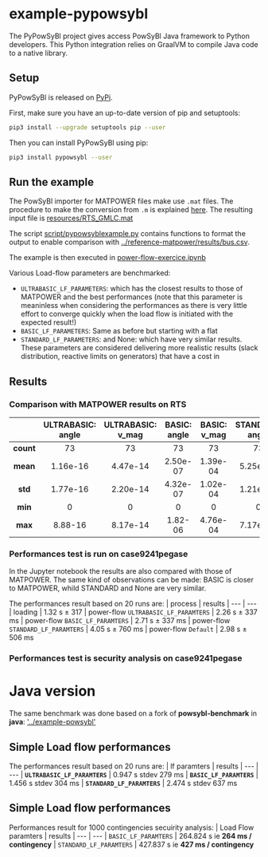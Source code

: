 # example-pypowsybl
The PyPowSyBl project gives access PowSyBl Java framework to Python developers. This Python integration relies on GraalVM to compile Java code to a native library.

## Setup
PyPowSyBl is released on [PyPi](https://pypi.org/project/pypowsybl/).

First, make sure you have an up-to-date version of pip and setuptools:
```bash
pip3 install --upgrade setuptools pip --user
```

Then you can install PyPowSyBl using pip:
```bash
pip3 install pypowsybl --user
```

## Run the example
The PowSyBl importer for MATPOWER files make use `.mat` files. The procedure to make the conversion from `.m` is explained [here](https://www.powsybl.org/pages/documentation/grid/formats/matpower.html).
The resulting input file is [resources/RTS_GMLC.mat](resources/RTS_GMLC.mat)

The script [script/pypowsyblexample.py](script/pypowsyblexample.py) contains functions to format the output to enable comparison with [../reference-matpower/results/bus.csv](../reference-matpower/results/bus.csv).

The example is then executed in [power-flow-exercice.ipynb](power-flow-exercice.ipynb)

Various Load-flow parameters are benchmarked:
- ```ULTRABASIC_LF_PARAMETERS```: which has the closest results to those of MATPOWER and the best performances (note that this parameter is meaninless when considering the performances as there is very little effort to converge quickly when the load flow is initiated with the expected result!)
- ```BASIC_LF_PARAMETERS```: Same as before but starting with a flat
- ```STANDARD_LF_PARAMETERS```: and None: which have very similar results. These parameters are considered delivering more realistic results (slack distribution, reactive limits on generators) that have a cost in
## Results
### Comparison with MATPOWER results on RTS
|           | ULTRABASIC: angle | ULTRABASIC: v_mag | BASIC: angle  | BASIC: v_mag  | STANDARD: angle   | STANDARD: v_mag
| :---:     | :---:             | :---:             | :---:         | :---:         | :---:             | :---:
| **count** | 73                | 73                | 73            | 73            | 73                | 73
| **mean**  | 1.16e-16          | 4.47e-14          | 2.50e-07      | 1.39e-04      | 5.25e-06          | 2.86e-04
| **std**   | 1.77e-16          | 2.20e-14          | 4.32e-07      | 1.02e-04      | 1.21e-05          | 2.67e-04
| **min**   | 0                 | 0                 | 0             | 0             | 0                 | 0
| **max**   | 8.88-16           | 8.17e-14          | 1.82-06       | 4.76e-04      | 7.17e-05          | 9.94e-04


### Performances test is run on case9241pegase
In the Jupyter notebook the results are also compared with those of MATPOWER. The same kind of observations can be made: BASIC is closer to
MATPOWER, whild STANDARD and None are very similar.

The performances result based on 20 runs are:
| process                                       | results
| ---                                           | ---
| loading                                       | 1.32 s ± 317
| power-flow ```ULTRABASIC_LF_PARAMTERS```      | 2.26 s ± 337 ms
| power-flow ```BASIC_LF_PARAMTERS```           | 2.71 s ± 337 ms
| power-flow ```STANDARD_LF_PARAMTERS```        | 4.05 s ± 760 ms
| power-flow ```Default```                      | 2.98 s ± 506 ms

### Performances test is security analysis on case9241pegase


# Java version
The same benchmark was done based on a fork of **powsybl-benchmark** in **java**: ['../example-powsybl']('../example-powsybl/')

## Simple Load flow performances
The performances result based on 20 runs are:
| lf paramters                      | results
| ---                               | ---
| **```ULTRABASIC_LF_PARAMTERS```** | 0.947 s stdev 279 ms
| **```BASIC_LF_PARAMTERS```**      | 1.456 s stdev 304 ms
| **```STANDARD_LF_PARAMTERS```**   | 2.474 s stdev 637 ms

## Simple Load flow performances
Performances result for 1000 contingencies secuirity analysis:
| Load Flow paramters           | results
| ---                           | ---
| ```BASIC_LF_PARAMTERS```      | 264.824 s ie **264 ms / contingency**
| ```STANDARD_LF_PARAMTERS```   | 427.837 s ie **427 ms / contingency**


